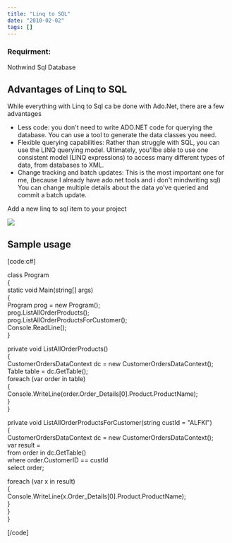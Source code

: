```yaml
---
title: "Linq to SQL"
date: "2010-02-02"
tags: []
---
```


### Requirment:

Nothwind Sql Database

## Advantages of Linq to SQL

While everything with Linq to Sql ca be done with Ado.Net, there are a few advantages

  * Less code: you don't need to write ADO.NET code for querying the database. You can use a tool to generate the data classes you need.
  * Flexible querying capabilities: Rather than struggle with SQL, you can use the LINQ querying model. Ultimately, you'llbe able to use one consistent model (LINQ expressions) to access many different types of data, from databases to XML.
  * Change tracking and batch updates: This is the most important one for me, (because I already have ado.net tools and i don't mindwriting sql) You can change multiple details about the data yo've queried and commit a batch update. 

Add a new linq to sql item to your project 

![](/blog/image.axd?picture=2010%2f2%2faddLinq.png)

##  Sample usage

[code:c#]

class Program  
{  
static void Main(string[] args)  
{  
Program prog = new Program();  
prog.ListAllOrderProducts();  
prog.ListAllOrderProductsForCustomer();  
Console.ReadLine();  
}

private void ListAllOrderProducts()  
{  
CustomerOrdersDataContext dc = new CustomerOrdersDataContext();  
Table table = dc.GetTable();  
foreach (var order in table)  
{  
Console.WriteLine(order.Order_Details[0].Product.ProductName);  
}   
}

private void ListAllOrderProductsForCustomer(string custId = "ALFKI")  
{  
CustomerOrdersDataContext dc = new CustomerOrdersDataContext();  
var result =  
from order in dc.GetTable()  
where order.CustomerID == custId  
select order;  
  
foreach (var x in result)  
{  
Console.WriteLine(x.Order_Details[0].Product.ProductName);  
}  
}  
}

[/code]
